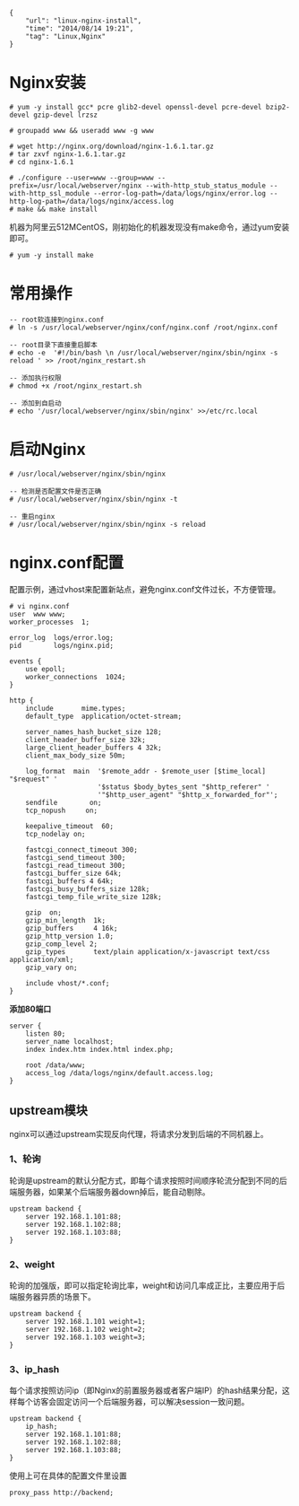 ```
{
    "url": "linux-nginx-install",
    "time": "2014/08/14 19:21",
    "tag": "Linux,Nginx"
}
```

# Nginx安装
```
# yum -y install gcc* pcre glib2-devel openssl-devel pcre-devel bzip2-devel gzip-devel lrzsz 
 
# groupadd www && useradd www -g www
 
# wget http://nginx.org/download/nginx-1.6.1.tar.gz
# tar zxvf nginx-1.6.1.tar.gz
# cd nginx-1.6.1
 
# ./configure --user=www --group=www --prefix=/usr/local/webserver/nginx --with-http_stub_status_module --with-http_ssl_module --error-log-path=/data/logs/nginx/error.log --http-log-path=/data/logs/nginx/access.log
# make && make install
```
机器为阿里云512MCentOS，刚初始化的机器发现没有make命令，通过yum安装即可。
```
# yum -y install make
```
# 常用操作
```
-- root软连接到nginx.conf
# ln -s /usr/local/webserver/nginx/conf/nginx.conf /root/nginx.conf
 
-- root目录下直接重启脚本
# echo -e  '#!/bin/bash \n /usr/local/webserver/nginx/sbin/nginx -s reload ' >> /root/nginx_restart.sh
 
-- 添加执行权限
# chmod +x /root/nginx_restart.sh
 
-- 添加到自启动
# echo '/usr/local/webserver/nginx/sbin/nginx' >>/etc/rc.local
```
# 启动Nginx
```
# /usr/local/webserver/nginx/sbin/nginx
 
-- 检测是否配置文件是否正确
# /usr/local/webserver/nginx/sbin/nginx -t
 
-- 重启nginx
# /usr/local/webserver/nginx/sbin/nginx -s reload
```

# nginx.conf配置
配置示例，通过vhost来配置新站点，避免nginx.conf文件过长，不方便管理。
```
# vi nginx.conf 
user  www www;
worker_processes  1;
 
error_log  logs/error.log;
pid        logs/nginx.pid;
 
events {
    use epoll;
    worker_connections  1024;
}
 
http {
    include       mime.types;
    default_type  application/octet-stream;
 
    server_names_hash_bucket_size 128;
    client_header_buffer_size 32k;
    large_client_header_buffers 4 32k;
    client_max_body_size 50m;
 
    log_format  main  '$remote_addr - $remote_user [$time_local] "$request" '
                      '$status $body_bytes_sent "$http_referer" '
                      '"$http_user_agent" "$http_x_forwarded_for"';
    sendfile        on;
    tcp_nopush     on;
 
    keepalive_timeout  60;
    tcp_nodelay on;
 
    fastcgi_connect_timeout 300;
    fastcgi_send_timeout 300;
    fastcgi_read_timeout 300;
    fastcgi_buffer_size 64k;
    fastcgi_buffers 4 64k;
    fastcgi_busy_buffers_size 128k;
    fastcgi_temp_file_write_size 128k;
 
    gzip  on;
    gzip_min_length  1k;
    gzip_buffers     4 16k;
    gzip_http_version 1.0;
    gzip_comp_level 2;
    gzip_types       text/plain application/x-javascript text/css application/xml;
    gzip_vary on;
 
    include vhost/*.conf;
}
```
**添加80端口**
```
server {
    listen 80;
    server_name localhost;
    index index.htm index.html index.php;
 
    root /data/www;
    access_log /data/logs/nginx/default.access.log;
}
```

## upstream模块
nginx可以通过upstream实现反向代理，将请求分发到后端的不同机器上。
### 1、轮询
轮询是upstream的默认分配方式，即每个请求按照时间顺序轮流分配到不同的后端服务器，如果某个后端服务器down掉后，能自动剔除。
```
upstream backend {
    server 192.168.1.101:88;
    server 192.168.1.102:88;
    server 192.168.1.103:88;
}
```

### 2、weight
轮询的加强版，即可以指定轮询比率，weight和访问几率成正比，主要应用于后端服务器异质的场景下。
```
upstream backend {
    server 192.168.1.101 weight=1;
    server 192.168.1.102 weight=2;
    server 192.168.1.103 weight=3;
}
```
### 3、ip_hash
每个请求按照访问ip（即Nginx的前置服务器或者客户端IP）的hash结果分配，这样每个访客会固定访问一个后端服务器，可以解决session一致问题。
```
upstream backend {
    ip_hash;
    server 192.168.1.101:88;
    server 192.168.1.102:88;
    server 192.168.1.103:88;
}
```

使用上可在具体的配置文件里设置
```
proxy_pass http://backend; 
```